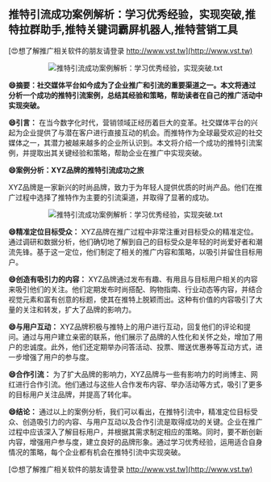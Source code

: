 ## **推特引流成功案例解析：学习优秀经验，实现突破,推特拉群助手,推特关键词霸屏机器人,推特营销工具**

[😍想了解推广相关软件的朋友请登录 http://www.vst.tw](http://www.vst.tw)

 <center><img src="https://vst.tw/MP4/tuiguang/png/7.png" alt="推特引流成功案例解析：学习优秀经验，实现突破.txt"></center>

**😄摘要：社交媒体平台如今成为了企业推广和引流的重要渠道之一。本文将通过分析一个成功的推特引流案例，总结其经验和策略，帮助读者在自己的推广活动中实现突破。**

**😄引言：**
在当今数字化时代，营销领域正经历着巨大的变革。社交媒体平台的兴起为企业提供了与潜在客户进行直接互动的机会。而推特作为全球最受欢迎的社交媒体之一，其潜力被越来越多的企业所认识到。本文将介绍一个成功的推特引流案例，并提取出其关键经验和策略，帮助企业在推广中实现突破。

**😄案例分析：XYZ品牌的推特引流成功之旅**

XYZ品牌是一家新兴的时尚品牌，致力于为年轻人提供优质的时尚产品。他们在推广过程中选择了推特作为主要的引流渠道，并取得了显著的成功。

 <center><img src="https://vst.tw/MP4/tuiguang/png/1.png" alt="推特引流成功案例解析：学习优秀经验，实现突破.txt"></center>

**😄精准定位目标受众：**
XYZ品牌在推广过程中非常注重对目标受众的精准定位。通过调研和数据分析，他们确切地了解到自己的目标受众是年轻的时尚爱好者和潮流先锋。基于这一定位，他们制定了相关的推广内容和策略，以吸引并留住目标用户。

**😄创造有吸引力的内容：**
XYZ品牌通过发布有趣、有用且与目标用户相关的内容来吸引他们的关注。他们定期发布时尚搭配、购物指南、行业动态等内容，并结合视觉元素和富有创意的标题，使其在推特上脱颖而出。这种有价值的内容吸引了大量的关注和转发，扩大了品牌的影响力。

**😄与用户互动：**
XYZ品牌积极与推特上的用户进行互动，回复他们的评论和提问。通过与用户建立亲密的联系，他们展示了品牌的人性化和关怀之处，增加了用户的忠诚度。此外，他们还定期举办问答活动、投票、赠送优惠券等互动方式，进一步增强了用户的参与度。

**😄合作引流：**
为了扩大品牌的影响力，XYZ品牌与一些有影响力的时尚博主、网红进行合作引流。他们通过与这些人合作发布内容、举办活动等方式，吸引了更多的目标用户关注品牌，并提高了转化率。

**😄结论：**
通过以上的案例分析，我们可以看出，在推特引流中，精准定位目标受众、创造吸引力的内容、与用户互动以及合作引流是取得成功的关键。企业在推广过程中应该深入了解目标用户，并根据其需求制定相应的策略。同时，要不断创新内容，增强用户参与度，建立良好的品牌形象。通过学习优秀经验，运用适合自身情况的策略，每个企业都有机会在推特引流中实现突破。

[😍想了解推广相关软件的朋友请登录 http://www.vst.tw](http://www.vst.tw)



